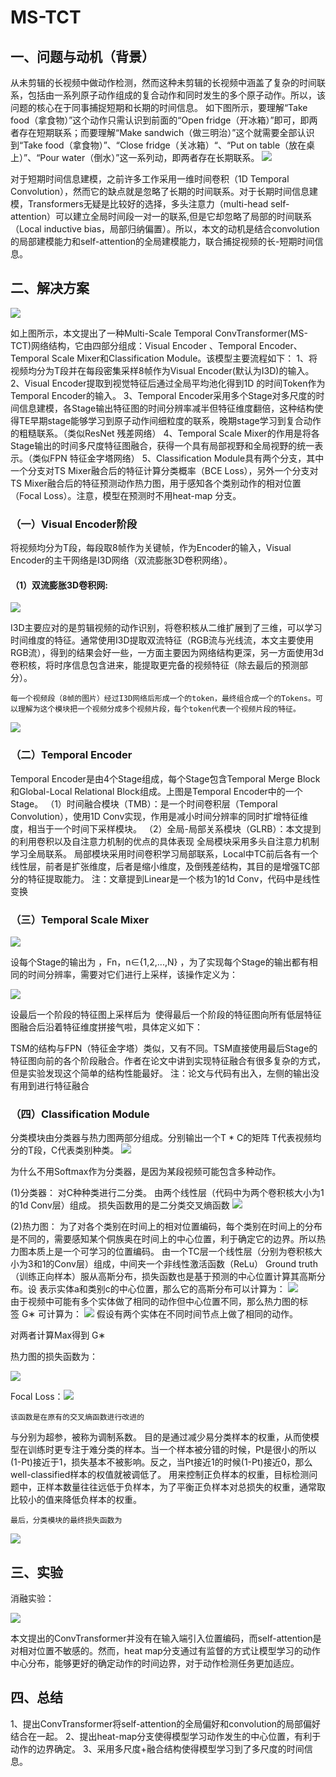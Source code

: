 # MS-TCT

## 一、问题与动机（背景）
从未剪辑的长视频中做动作检测，然而这种未剪辑的长视频中涵盖了复杂的时间联系，包括由一系列原子动作组成的复合动作和同时发生的多个原子动作。所以，该问题的核心在于同事捕捉短期和长期的时间信息。
如下图所示，要理解“Take food（拿食物）”这个动作只需认识到前面的“Open fridge（开冰箱）”即可，即两者存在短期联系；而要理解“Make sandwich（做三明治）”这个就需要全部认识到“Take food（拿食物）”、“Close fridge（关冰箱）“、“Put on table（放在桌上）”、“Pour water（倒水）”这一系列动，即两者存在长期联系。
![](../imgs/mstct-1.png)

对于短期时间信息建模，之前许多工作采用一维时间卷积（1D Temporal Convolution），然而它的缺点就是忽略了长期的时间联系。对于长期时间信息建模，Transformers无疑是比较好的选择，多头注意力（multi-head self-attention）可以建立全局时间段一对一的联系,但是它却忽略了局部的时间联系（Local inductive bias，局部归纳偏置）。所以，本文的动机是结合convolution的局部建模能力和self-attention的全局建模能力，联合捕捉视频的长-短期时间信息。

## 二、解决方案

![](../imgs/mstct-2.png)

如上图所示，本文提出了一种Multi-Scale Temporal ConvTransformer(MS-TCT)网络结构，它由四部分组成：Visual Encoder 、Temporal Encoder、Temporal Scale Mixer和Classification Module。该模型主要流程如下：
1、将视频均分为T段并在每段密集采样8帧作为Visual Encoder(默认为I3D)的输入。
2、Visual Encoder提取到视觉特征后通过全局平均池化得到1D 的时间Token作为Temporal Encoder的输入。
3、Temporal Encoder采用多个Stage对多尺度的时间信息建模，各Stage输出特征图的时间分辨率减半但特征维度翻倍，这种结构使得TE早期stage能够学习到原子动作间细粒度的联系，晚期stage学习到复合动作的粗糙联系。（类似ResNet 残差网络）
4、Temporal Scale Mixer的作用是将各Stage输出的时间多尺度特征图融合，获得一个具有局部视野和全局视野的统一表示。（类似FPN 特征金字塔网络）
5、Classification Module具有两个分支，其中一个分支对TS Mixer融合后的特征计算分类概率（BCE Loss），另外一个分支对TS Mixer融合后的特征预测动作热力图，用于感知各个类别动作的相对位置（Focal Loss）。注意，模型在预测时不用heat-map 分支。

### （一）Visual Encoder阶段
将视频均分为T段，每段取8帧作为关键帧，作为Encoder的输入，Visual Encoder的主干网络是I3D网络（双流膨胀3D卷积网络）。
#### （1）双流膨胀3D卷积网:
![](../imgs/mstct-3.png)

I3D主要应对的是剪辑视频的动作识别，将卷积核从二维扩展到了三维，可以学习时间维度的特征。通常使用I3D提取双流特征（RGB流与光线流，本文主要使用RGB流），得到的结果会好一些，一方面主要因为网络结构更深，另一方面使用3d卷积核，将时序信息包含进来，能提取更完备的视频特征（除去最后的预测部分）。
	
	每一个视频段（8帧的图片）经过I3D网络后形成一个的token，最终组合成一个的Tokens。可以理解为这个模块把一个视频分成多个视频片段，每个token代表一个视频片段的特征。
![](../imgs/mstct-5.png)

### （二）Temporal Encoder 


Temporal Encoder是由4个Stage组成，每个Stage包含Temporal Merge Block和Global-Local Relational Block组成。上图是Temporal Encoder中的一个Stage。
	（1）时间融合模块（TMB）：是一个时间卷积层（Temporal Convolution），使用1D Conv实现，作用是减小时间分辨率的同时扩增特征维度，相当于一个时间下采样模块。
	（2）全局-局部关系模块（GLRB）：本文提到的利用卷积以及自注意力机制的优点的具体表现
全局模块采用多头自注意力机制学习全局联系。
局部模块采用时间卷积学习局部联系，Local中TC前后各有一个线性层，前者是扩张维度，后者是缩小维度，及倒残差结构，其目的是增强TC部分的特征提取能力。
注：文章提到Linear是一个核为1的1d Conv，代码中是线性变换

### （三）Temporal Scale Mixer 

![](../imgs/mstct-6.png)


设每个Stage的输出为 ，Fn，n∈{1,2,...,N} ，为了实现每个Stage的输出都有相同的时间分辨率，需要对它们进行上采样，该操作定义为：

![](../imgs/mstct-7.png)

设最后一个阶段的特征图上采样后为  使得最后一个阶段的特征图向所有低层特征图融合后沿着特征维度拼接气啦，具体定义如下：


TSM的结构与FPN（特征金字塔）类似，又有不同。TSM直接使用最后Stage的特征图向前的各个阶段融合。作者在论文中讲到实现特征融合有很多复杂的方式，但是实验发现这个简单的结构性能最好。
注：论文与代码有出入，左侧的输出没有用到进行特征融合


### （四）Classification Module
分类模块由分类器与热力图两部分组成。分别输出一个T * C的矩阵 T代表视频均分的T段，C代表类别种类。
![](../imgs/mstct-8.png)

为什么不用Softmax作为分类器，是因为某段视频可能包含多种动作。

(1)分类器：
对C种种类进行二分类。
由两个线性层（代码中为两个卷积核大小为1的1d Conv层）组成。
损失函数用的是二分类交叉熵函数
![](../imgs/mstct-9.png)

(2)热力图：
	为了对各个类别在时间上的相对位置编码，每个类别在时间上的分布是不同的，需要感知某个侗族奥在时间上的中心位置，利于确定它的边界。所以热力图本质上是一个可学习的位置编码。
	由一个TC层一个线性层（分别为卷积核大小为3和1的Conv层）组成，中间夹一个非线性激活函数（ReLu）
	Ground truth（训练正向样本）服从高斯分布，损失函数也是基于预测的中心位置计算其高斯分布。设 表示实体a和类别c的中心位置，那么它的高斯分布可以计算为：
![](../imgs/mstct-10.png)	
由于视频中可能有多个实体做了相同的动作但中心位置不同，那么热力图的标签 G∗ 可计算为：
![](../imgs/mstct-11.png)
假设有两个实体在不同时间节点上做了相同的动作。

对两者计算Max得到 G∗


热力图的损失函数为：

![](../imgs/mstct-12.png)


Focal Loss：![](../imgs/mstct-13.png)

	该函数是在原有的交叉熵函数进行改进的
与分别为超参，被称为调制系数。
目的是通过减少易分类样本的权重，从而使模型在训练时更专注于难分类的样本。当一个样本被分错的时候，Pt是很小的所以(1-Pt)接近于1，损失基本不被影响。反之，当Pt接近1的时候(1-Pt)接近0，那么well-classified样本的权值就被调低了。
用来控制正负样本的权重，目标检测问题中，正样本数量往往远低于负样本，为了平衡正负样本对总损失的权重，通常取比较小的值来降低负样本的权重。

	最后，分类模块的最终损失函数为
![](../imgs/mstct-14.png)

## 三、实验
消融实验：

![](../imgs/mstct-15.png)

本文提出的ConvTransformer并没有在输入端引入位置编码，而self-attention是对相对位置不敏感的。然而，heat map分支通过有监督的方式让模型学习的动作中心分布，能够更好的确定动作的时间边界，对于动作检测任务更加适应。


## 四、总结
1、提出ConvTransformer将self-attention的全局偏好和convolution的局部偏好结合在一起。
2、提出heat-map分支使得模型学习动作发生的中心位置，有利于动作的边界确定。
3、采用多尺度+融合结构使得模型学习到了多尺度的时间信息。

